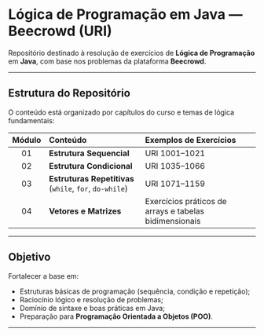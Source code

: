 # Lógica de Programação em Java — Beecrowd (URI)

Repositório destinado à resolução de exercícios de **Lógica de Programação** em **Java**, com base nos problemas da plataforma **Beecrowd**.

---

## Estrutura do Repositório

O conteúdo está organizado por capítulos do curso e temas de lógica fundamentais:

| Módulo | Conteúdo | Exemplos de Exercícios |
|:------:|:----------|:----------------------|
| 01 | **Estrutura Sequencial** | URI 1001–1021 |
| 02 | **Estrutura Condicional** | URI 1035–1066 |
| 03 | **Estruturas Repetitivas** (`while`, `for`, `do-while`) | URI 1071–1159 |
| 04 | **Vetores e Matrizes** | Exercícios práticos de arrays e tabelas bidimensionais |

---

## Objetivo

Fortalecer a base em:
- Estruturas básicas de programação (sequência, condição e repetição);
- Raciocínio lógico e resolução de problemas;
- Domínio de sintaxe e boas práticas em Java;
- Preparação para **Programação Orientada a Objetos (POO)**.

---
